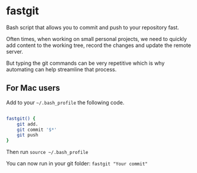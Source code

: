 # fastgit
Bash script that allows you to commit and push to your repository fast.

Often times, when working on small personal projects, we need to quickly add content to the working tree, record the changes and update the remote server. 

But typing the git commands can be very repetitive which is why automating can help streamline that process.

## For Mac users

Add to your ``` ~/.bash_profile ``` the following code.


```bash

fastgit() {
	git add.
	git commit '$*'
	git push
}
```

Then run ```source ~/.bash_profile```

You can now run in your git folder: ```fastgit "Your commit" ```
